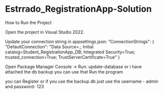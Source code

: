 # Estrrado_RegistrationApp-Solution

How to Run the Project

Open the project in Visual Studio 2022.

Update your connection string in appsettings.json:
"ConnectionStrings": {
  "DefaultConnection": "Data Source=.; Initial catalog=Student_RegistrationApp_DB; Integrated Security=True; trusted_connection=True; TrustServerCertificate=True"
}

Open Package Manager Console → Run: update-database or i have attached the db backup you can use that
Run the program 

you can Register or if you use the backup db just use the username - admin and password- 123
